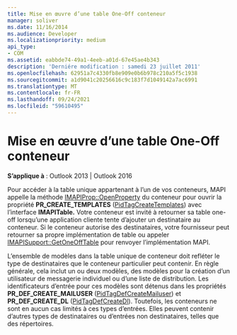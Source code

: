 ```yaml
---
title: Mise en œuvre d’une table One-Off conteneur
manager: soliver
ms.date: 11/16/2014
ms.audience: Developer
ms.localizationpriority: medium
api_type:
- COM
ms.assetid: eabbde74-49a1-4eeb-a01d-67e45ae4b343
description: 'Derniére modification : samedi 23 juillet 2011'
ms.openlocfilehash: 62951a7c4330fb8e909e0b6b978c210a5f5c1938
ms.sourcegitcommit: a1d9041c20256616c9c183f7d1049142a7ac6991
ms.translationtype: MT
ms.contentlocale: fr-FR
ms.lasthandoff: 09/24/2021
ms.locfileid: "59610495"
---
```

# <a name="implementing-a-container-one-off-table"></a>Mise en œuvre d’une table One-Off conteneur

  
  
**S’applique à** : Outlook 2013 | Outlook 2016 
  
Pour accéder à la table unique appartenant à l’un de vos conteneurs, MAPI appelle la méthode [IMAPIProp::OpenProperty](imapiprop-openproperty.md) du conteneur pour ouvrir la propriété **PR_CREATE_TEMPLATES** ([PidTagCreateTemplates](pidtagcreatetemplates-canonical-property.md)) avec l’interface **IMAPITable.** Votre conteneur est invité à retourner sa table one-off lorsqu’une application cliente tente d’ajouter un destinataire au conteneur. Si le conteneur autorise des destinataires, votre fournisseur peut retourner sa propre implémentation de table ou appeler [IMAPISupport::GetOneOffTable](imapisupport-getoneofftable.md) pour renvoyer l’implémentation MAPI. 
  
L’ensemble de modèles dans la table unique de conteneur doit refléter le type de destinataires que le conteneur particulier peut contenir. En règle générale, cela inclut un ou deux modèles, des modèles pour la création d’un utilisateur de messagerie individuel ou d’une liste de distribution. Les identificateurs d’entrée pour ces modèles sont détenus dans les propriétés **PR_DEF_CREATE_MAILUSER** ([PidTagDefCreateMailuser](pidtagdefcreatemailuser-canonical-property.md)) et **PR_DEF_CREATE_DL** ([PidTagDefCreateDl](pidtagdefcreatedl-canonical-property.md)). Toutefois, les conteneurs ne sont en aucun cas limités à ces types d’entrées. Elles peuvent contenir d’autres types de destinataires ou d’entrées non destinataires, telles que des répertoires. 
  

